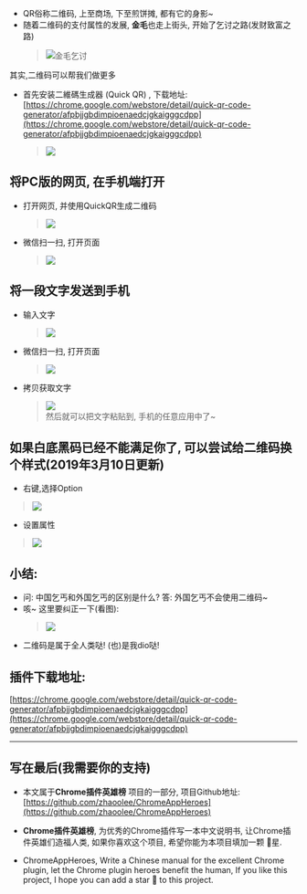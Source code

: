 * QR俗称二维码, 上至商场, 下至煎饼摊, 都有它的身影~
* 随着二维码的支付属性的发展, **金毛**也走上街头, 开始了乞讨之路\(发财致富之路\)
  > ![金毛乞讨](https://upload-images.jianshu.io/upload_images/3203841-10a04070c4ad77f9.jpg?imageMogr2/auto-orient/strip|imageView2/2/w/1240)

其实,二维码可以帮我们做更多

* 首先安装二維碼生成器 \(Quick QR\) , 下载地址: [https://chrome.google.com/webstore/detail/quick-qr-code-generator/afpbjjgbdimpioenaedcjgkaigggcdpp](https://chrome.google.com/webstore/detail/quick-qr-code-generator/afpbjjgbdimpioenaedcjgkaigggcdpp)
  > ![](https://upload-images.jianshu.io/upload_images/3203841-fc4588aa7aa579de.png?imageMogr2/auto-orient/strip|imageView2/2/w/1240)

## 将PC版的网页, 在手机端打开

* 打开网页, 并使用QuickQR生成二维码
  > ![](https://upload-images.jianshu.io/upload_images/3203841-c2a32266202b3a15.png?imageMogr2/auto-orient/strip|imageView2/2/w/1240)
* 微信扫一扫, 打开页面
  > ![](https://upload-images.jianshu.io/upload_images/3203841-b8484f12ea93e015.png?imageMogr2/auto-orient/strip|imageView2/2/w/1240)

## 将一段文字发送到手机

* 输入文字
  > ![](https://upload-images.jianshu.io/upload_images/3203841-594510c855555187.png?imageMogr2/auto-orient/strip|imageView2/2/w/1240)
* 微信扫一扫, 打开页面
  > ![](https://upload-images.jianshu.io/upload_images/3203841-2dfb86f0812a2f3c.png?imageMogr2/auto-orient/strip|imageView2/2/w/1240)
* 拷贝获取文字
  > ![](https://upload-images.jianshu.io/upload_images/3203841-3c1de2ad240c0399.png?imageMogr2/auto-orient/strip|imageView2/2/w/1240)  
  > 然后就可以把文字粘贴到, 手机的任意应用中了~

## 如果白底黑码已经不能满足你了, 可以尝试给二维码换个样式(2019年3月10日更新)
- 右键,选择Option
> ![](https://upload-images.jianshu.io/upload_images/3203841-b05cb46385bed433.png?imageMogr2/auto-orient/strip%7CimageView2/2/w/1240)
- 设置属性
> ![](https://upload-images.jianshu.io/upload_images/3203841-fddd60899181e7b4.png?imageMogr2/auto-orient/strip%7CimageView2/2/w/1240)





## 小结:

* 问: 中国乞丐和外国乞丐的区别是什么? 答: 外国乞丐不会使用二维码~
* 咳~ 这里要纠正一下\(看图\):
  > ![](https://upload-images.jianshu.io/upload_images/3203841-ac2c769753438599.jpg?imageMogr2/auto-orient/strip|imageView2/2/w/1240)
* 二维码是属于全人类哒! \(也\)是我dio哒!

## 插件下载地址:

[https://chrome.google.com/webstore/detail/quick-qr-code-generator/afpbjjgbdimpioenaedcjgkaigggcdpp](https://chrome.google.com/webstore/detail/quick-qr-code-generator/afpbjjgbdimpioenaedcjgkaigggcdpp)

---

## 写在最后\(我需要你的支持\)

* 本文属于**Chrome插件英雄榜** 项目的一部分, 项目Github地址: [https://github.com/zhaoolee/ChromeAppHeroes](https://github.com/zhaoolee/ChromeAppHeroes)

* **Chrome插件英雄榜**, 为优秀的Chrome插件写一本中文说明书, 让Chrome插件英雄们造福人类, 如果你喜欢这个项目, 希望你能为本项目填加一颗 🌟星.

* ChromeAppHeroes, Write a Chinese manual for the excellent Chrome plugin, let the Chrome plugin heroes benefit the human, If you like this project, I hope you can add a star 🌟 to this project.



